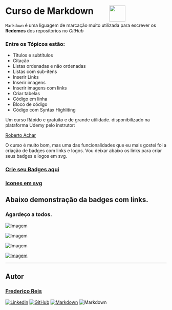 # Curso de Markdown <img style="width:50px; height:auto; margin-left: 50px; position: absolute" src="https://simpleicons.org/icons/markdown.svg"/>

`Markdown` é uma liguagem de marcação muito utilizada para escrever os __Redemes__ dos repositórios no _GitHub_

### Entre os Tópicos estão:

* Títulos e subtítulos
* Citação
* Listas ordenadas e não ordenadas
* Listas com sub-itens
* Inserir Links
* Inserir imagens 
* Inserir imagens com links
* Criar tabelas
* Código em linha
* Bloco de código
* Código com Syntax Highliting


Um curso Rápido e gratuito e de grande utilidade.
disponibilizado na plataforma Udemy pelo instrutor:

[Roberto Achar
](https://www.udemy.com/user/roberto-achar/)

O curso é muito bom, mas uma das funcionalidades que eu mais gostei foi a criação de badges com links e logos. Vou deixar abaixo os links para criar seus badges e logos em svg.

### [**Crie seu Badges aqui**](https://shields.io/category/social)

### [**Icones em svg**](https://shields.io/category/social)

## Abaixo demonstração da badges com links.

### Agardeço a todos.

![Imagem](https://img.shields.io/github/followers/Fred-Reis?style=social)

![Imagem](https://img.shields.io/badge/ReactNative-v_0.60-61DAFB?logo=react)

![Imagem](https://img.shields.io/badge/Yarn-v_1.22.4-2C8EBB?logo=Yarn)

[![Imagem](https://img.shields.io/badge/Node-v_12.13.1-339933?logo=node.js)](https://nodejs.org/en/)

---
## Autor

### [Frederico Reis](https://github.com/Fred-Reis)

[![Linkedin](https://img.shields.io/badge/LinkedIn-Frederico_Reis-0077B5?logo=linkedin)](https://www.linkedin.com/in/frederico-reis-dev/, "Frederico Reis")
[![GitHub](https://img.shields.io/badge/Meu_Perfil-GitHub-000?logo=github)](https://github.com/Fred-Reis, "Frederico Reis")
[![Markdown](https://img.shields.io/badge/Curso-Aprenda_Markdown-EC5252?logo=udemy)](https://www.udemy.com/share/101vTQ/) 
![Markdown](https://img.shields.io/badge/>-Markdown-000000?logo=Markdown)





